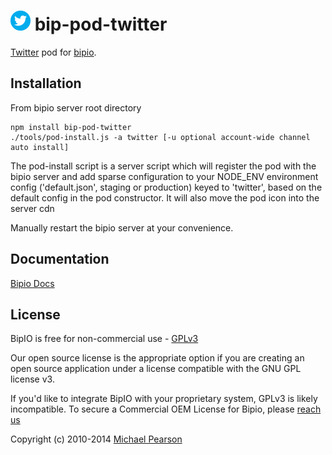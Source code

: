 ![Twitter](twitter.png) bip-pod-twitter
=======

[Twitter](https://www.twitter.com/) pod for [bipio](https://bip.io).  

## Installation

From bipio server root directory

    npm install bip-pod-twitter
    ./tools/pod-install.js -a twitter [-u optional account-wide channel auto install]

The pod-install script is a server script which will register the pod with the bipio server and add sparse
configuration to your NODE_ENV environment config ('default.json', staging or production)
keyed to 'twitter', based on the default config in the pod constructor.  It will also move the
pod icon into the server cdn

Manually restart the bipio server at your convenience.

## Documentation

[Bipio Docs](https://bip.io/docs/pods/twitter)

## License

BipIO is free for non-commercial use - [GPLv3](http://www.gnu.org/copyleft/gpl.html)

Our open source license is the appropriate option if you are creating an open source application under a license compatible with the GNU GPL license v3. 

If you'd like to integrate BipIO with your proprietary system, GPLv3 is likely incompatible. To secure a Commercial OEM License for Bipio, please [reach us](mailto:support@beta.bip.io)

Copyright (c) 2010-2014  [Michael Pearson](https://github.com/mjpearson)
